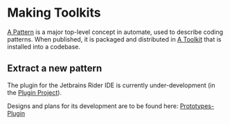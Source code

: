 # Making Toolkits

[A Pattern](reference.md#pattern) is a major top-level concept in automate, used to describe coding patterns. When published, it is packaged and distributed in [A Toolkit](reference.md#toolkit) that is installed into a codebase.

## Extract a new pattern

The plugin for the Jetbrains Rider IDE is currently under-development (in the [Plugin Project](https://github.com/jezzsantos/automate.plugin-rider)).

Designs and plans for its development are to be found here: [Prototypes-Plugin](https://github.com/jezzsantos/automate/tree/main/discovery/prototypes/ide)